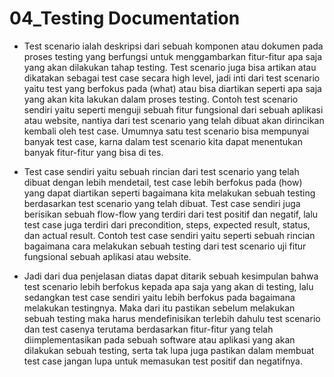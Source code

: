 # 04_Testing Documentation

- Test scenario ialah deskripsi dari sebuah komponen atau dokumen pada proses testing yang berfungsi untuk menggambarkan fitur-fitur apa saja yang akan dilakukan tahap testing. Test scenario juga bisa artikan atau dikatakan sebagai test case secara high level, jadi inti dari test scenario yaitu test yang berfokus pada (what) atau bisa diartikan seperti apa saja yang akan kita lakukan dalam proses testing. Contoh test scenario sendiri yaitu seperti menguji sebuah fitur fungsional dari sebuah aplikasi atau website, nantiya dari test scenario yang telah dibuat akan dirincikan kembali oleh test case. Umumnya satu test scenario bisa mempunyai banyak test case, karna dalam test scenario kita dapat menentukan banyak fitur-fitur yang bisa di tes.

- Test case sendiri yaitu sebuah rincian dari test scenario yang telah dibuat dengan lebih mendetail, test case lebih berfokus pada (how) yang dapat diartikan seperti bagaimana kita melakukan sebuah testing berdasarkan test scenario yang telah dibuat. Test case sendiri juga berisikan sebuah flow-flow yang terdiri dari test positif dan negatif, lalu test case juga terdiri dari precondition, steps, expected result, status, dan actual result. Contoh test case sendiri yaitu seperti sebuah rincian bagaimana cara melakukan sebuah testing dari test scenario uji fitur fungsional sebuah aplikasi atau website.

- Jadi dari dua penjelasan diatas dapat ditarik sebuah kesimpulan bahwa test scenario lebih berfokus kepada apa saja yang akan di testing, lalu sedangkan test case sendiri yaitu lebih berfokus pada bagaimana melakukan testingnya. Maka dari itu pastikan sebelum melakukan sebuah testing maka harus mendefinisikan terlebih dahulu test scenario dan test casenya terutama berdasarkan fitur-fitur yang telah diimplementasikan pada sebuah software atau aplikasi yang akan dilakukan sebuah testing, serta tak lupa juga pastikan dalam membuat test case jangan lupa untuk memasukan test positif dan negatifnya.